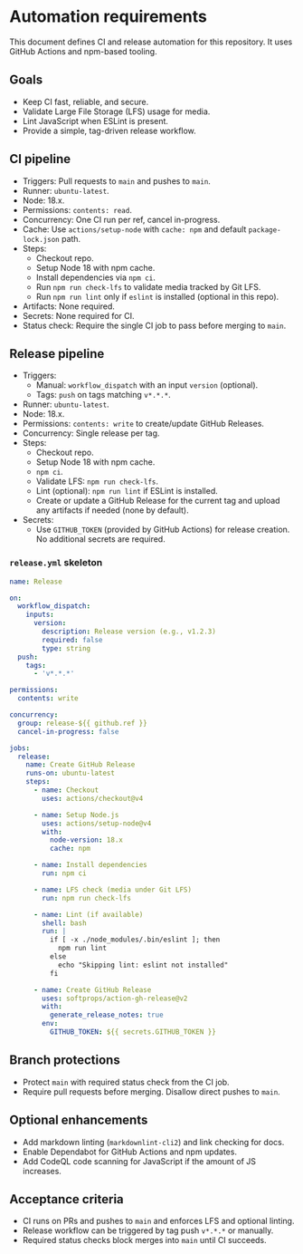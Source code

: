 # Automation requirements

This document defines CI and release automation for this repository. It uses GitHub Actions and npm-based tooling.

## Goals

* Keep CI fast, reliable, and secure.
* Validate Large File Storage (LFS) usage for media.
* Lint JavaScript when ESLint is present.
* Provide a simple, tag-driven release workflow.

## CI pipeline

* Triggers: Pull requests to `main` and pushes to `main`.
* Runner: `ubuntu-latest`.
* Node: 18.x.
* Permissions: `contents: read`.
* Concurrency: One CI run per ref, cancel in-progress.
* Cache: Use `actions/setup-node` with `cache: npm` and default `package-lock.json` path.
* Steps:
  * Checkout repo.
  * Setup Node 18 with npm cache.
  * Install dependencies via `npm ci`.
  * Run `npm run check-lfs` to validate media tracked by Git LFS.
  * Run `npm run lint` only if `eslint` is installed (optional in this repo).
* Artifacts: None required.
* Secrets: None required for CI.
* Status check: Require the single CI job to pass before merging to `main`.

## Release pipeline

* Triggers:
  * Manual: `workflow_dispatch` with an input `version` (optional).
  * Tags: `push` on tags matching `v*.*.*`.
* Runner: `ubuntu-latest`.
* Node: 18.x.
* Permissions: `contents: write` to create/update GitHub Releases.
* Concurrency: Single release per tag.
* Steps:
  * Checkout repo.
  * Setup Node 18 with npm cache.
  * `npm ci`.
  * Validate LFS: `npm run check-lfs`.
  * Lint (optional): `npm run lint` if ESLint is installed.
  * Create or update a GitHub Release for the current tag and upload any artifacts if needed (none by default).
* Secrets:
  * Use `GITHUB_TOKEN` (provided by GitHub Actions) for release creation. No additional secrets are required.

### `release.yml` skeleton

```yaml
name: Release

on:
  workflow_dispatch:
    inputs:
      version:
        description: Release version (e.g., v1.2.3)
        required: false
        type: string
  push:
    tags:
      - 'v*.*.*'

permissions:
  contents: write

concurrency:
  group: release-${{ github.ref }}
  cancel-in-progress: false

jobs:
  release:
    name: Create GitHub Release
    runs-on: ubuntu-latest
    steps:
      - name: Checkout
        uses: actions/checkout@v4

      - name: Setup Node.js
        uses: actions/setup-node@v4
        with:
          node-version: 18.x
          cache: npm

      - name: Install dependencies
        run: npm ci

      - name: LFS check (media under Git LFS)
        run: npm run check-lfs

      - name: Lint (if available)
        shell: bash
        run: |
          if [ -x ./node_modules/.bin/eslint ]; then
            npm run lint
          else
            echo "Skipping lint: eslint not installed"
          fi

      - name: Create GitHub Release
        uses: softprops/action-gh-release@v2
        with:
          generate_release_notes: true
        env:
          GITHUB_TOKEN: ${{ secrets.GITHUB_TOKEN }}
```

## Branch protections

* Protect `main` with required status check from the CI job.
* Require pull requests before merging. Disallow direct pushes to `main`.

## Optional enhancements

* Add markdown linting (`markdownlint-cli2`) and link checking for docs.
* Enable Dependabot for GitHub Actions and npm updates.
* Add CodeQL code scanning for JavaScript if the amount of JS increases.

## Acceptance criteria

* CI runs on PRs and pushes to `main` and enforces LFS and optional linting.
* Release workflow can be triggered by tag push `v*.*.*` or manually.
* Required status checks block merges into `main` until CI succeeds.
